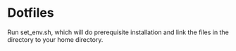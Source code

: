 # Dotfiles
Run set_env.sh, which will do prerequisite installation and link the files in the directory to your home directory.
